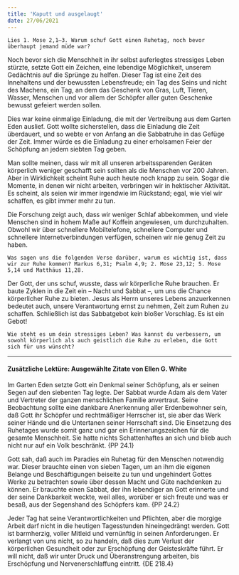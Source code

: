 ```yaml
---
title: 'Kaputt und ausgelaugt'
date: 27/06/2021
---
```


`Lies 1. Mose 2,1–3. Warum schuf Gott einen Ruhetag, noch bevor überhaupt jemand müde war?`

Noch bevor sich die Menschheit in ihr selbst auferlegtes stressiges Leben stürzte, setzte Gott ein Zeichen, eine lebendige Möglichkeit, unserem Gedächtnis auf die Sprünge zu helfen. Dieser Tag ist eine Zeit des Innehaltens und der bewussten Lebensfreude; ein Tag des Seins und nicht des Machens, ein Tag, an dem das Geschenk von Gras, Luft, Tieren, Wasser, Menschen und vor allem der Schöpfer aller guten Geschenke bewusst gefeiert werden sollen.

Dies war keine einmalige Einladung, die mit der Vertreibung aus dem Garten Eden auslief. Gott wollte sicherstellen, dass die Einladung die Zeit überdauert, und so webte er von Anfang an die Sabbatruhe in das Gefüge der Zeit. Immer würde es die Einladung zu einer erholsamen Feier der Schöpfung an jedem siebten Tag geben.

Man sollte meinen, dass wir mit all unseren arbeitssparenden Geräten körperlich weniger geschafft sein sollten als die Menschen vor 200 Jahren. Aber in Wirklichkeit scheint Ruhe auch heute noch knapp zu sein. Sogar die Momente, in denen wir nicht arbeiten, verbringen wir in hektischer Aktivität. Es scheint, als seien wir immer irgendwie im Rückstand; egal, wie viel wir schaffen, es gibt immer mehr zu tun.

Die Forschung zeigt auch, dass wir weniger Schlaf abbekommen, und viele Menschen sind in hohem Maße auf Koffein angewiesen, um durchzuhalten. Obwohl wir über schnellere Mobiltelefone, schnellere Computer und schnellere Internetverbindungen verfügen, scheinen wir nie genug Zeit zu haben.

`Was sagen uns die folgenden Verse darüber, warum es wichtig ist, dass wir zur Ruhe kommen? Markus 6,31; Psalm 4,9; 2. Mose 23,12; 5. Mose 5,14 und Matthäus 11,28.`

Der Gott, der uns schuf, wusste, dass wir körperliche Ruhe brauchen. Er baute Zyklen in die Zeit ein – Nacht und Sabbat –, um uns die Chance körperlicher Ruhe zu bieten. Jesus als Herrn unseres Lebens anzuerkennen bedeutet auch, unsere Verantwortung ernst zu nehmen, Zeit zum Ruhen zu schaffen. Schließlich ist das Sabbatgebot kein bloßer Vorschlag. Es ist ein Gebot!

`Wie steht es um dein stressiges Leben? Was kannst du verbessern, um sowohl körperlich als auch geistlich die Ruhe zu erleben, die Gott sich für uns wünscht?`

---

#### Zusätzliche Lektüre: Ausgewählte Zitate von Ellen G. White

Im Garten Eden setzte Gott ein Denkmal seiner Schöpfung, als er seinen Segen auf den siebenten Tag legte. Der Sabbat wurde Adam als dem Vater und Vertreter der ganzen menschlichen Familie anvertraut. Seine Beobachtung sollte eine dankbare Anerkennung aller Erdenbewohner sein, daß Gott ihr Schöpfer und rechtmäßiger Herrscher ist, sie aber das Werk seiner Hände und die Untertanen seiner Herrschaft sind. Die Einsetzung des Ruhetages wurde somit ganz und gar ein Erinnerungszeichen für die gesamte Menschheit. Sie hatte nichts Schattenhaftes an sich und blieb auch nicht nur auf ein Volk beschränkt. {PP 24.1}

Gott sah, daß auch im Paradies ein Ruhetag für den Menschen notwendig war. Dieser brauchte einen von sieben Tagen, um an ihm die eigenen Belange und Beschäftigungen beiseite zu tun und ungehindert Gottes Werke zu betrachten sowie über dessen Macht und Güte nachdenken zu können. Er brauchte einen Sabbat, der ihn lebendiger an Gott erinnerte und der seine Dankbarkeit weckte, weil alles, worüber er sich freute und was er besaß, aus der Segenshand des Schöpfers kam. {PP 24.2}

Jeder Tag hat seine Verantwortlichkeiten und Pflichten, aber die morgige Arbeit darf nicht in die heutigen Tagesstunden hineingedrängt werden. Gott ist barmherzig, voller Mitleid und vernünftig in seinen Anforderungen. Er verlangt von uns nicht, so zu handeln, daß dies zum Verlust der körperlichen Gesundheit oder zur Erschöpfung der Geisteskräfte führt. Er will nicht, daß wir unter Druck und Überanstrengung arbeiten, bis Erschöpfung und Nervenerschlaffung eintritt. {DE 218.4}